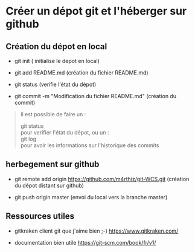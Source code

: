 Créer un dépot git et l'héberger sur github  
============================================  

Création du dépot en local   
--------------------------    
  
* git init ( initialise le depot en local)  
  
* git add README.md (création du fichier README.md)  
  
* git status (verifie l'état du dépot)  
  
* git commit -m "Modification du fichier README.md" (création du commit)     
  
>il est possible de faire un :<div>git status</div> pour verifier l'état du dépot, 
ou un : <div>git log</div> pour avoir les informations sur l'historique des commits
  
herbegement sur github  
------------------------  
  
* git remote add origin https://github.com/m4rthiz/git-WCS.git (création du dépot distant sur github)  

* git push origin master (envoi du local vers la branche master)  

Ressources utiles  
-----------------  

* gitkraken client git que j'aime bien ;-)  https://www.gitkraken.com/  

* documentation bien utile https://git-scm.com/book/fr/v1/

